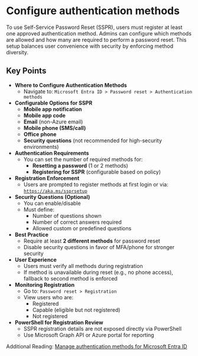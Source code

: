 # Configure authentication methods

To use Self-Service Password Reset (SSPR), users must register at least one approved authentication method. Admins can configure which methods are allowed and how many are required to perform a password reset. This setup balances user convenience with security by enforcing method diversity.

## Key Points

- **Where to Configure Authentication Methods**
  - Navigate to:
    `Microsoft Entra ID > Password reset > Authentication methods`
- **Configurable Options for SSPR**
  - **Mobile app notification**
  - **Mobile app code**
  - **Email** (non-Azure email)
  - **Mobile phone (SMS/call)**
  - **Office phone**
  - **Security questions** (not recommended for high-security environments)
- **Authentication Requirements**
  - You can set the number of required methods for:
    - **Resetting a password** (1 or 2 methods)
    - **Registering for SSPR** (configurable based on policy)
- **Registration Enforcement**
  - Users are prompted to register methods at first login or via: [`https://aka.ms/ssprsetup`](https://aka.ms/ssprsetup)
- **Security Questions (Optional)**
  - You can enable/disable
  - Must define:
    - Number of questions shown
    - Number of correct answers required
    - Allowed custom or predefined questions
- **Best Practice**
  - Require at least **2 different methods** for password reset
  - Disable security questions in favor of MFA/phone for stronger security
- **User Experience**
  - Users must verify all methods during registration
  - If method is unavailable during reset (e.g., no phone access), fallback to second method is enforced
- **Monitoring Registration**
  - Go to:
    `Password reset > Registration`
  - View users who are:
    - Registered
    - Capable (eligible but not registered)
    - Not registered
- **PowerShell for Registration Review**
  - SSPR registration details are not exposed directly via PowerShell
  - Use Microsoft Graph API or Azure portal for reporting

Additional Reading: [Manage authentication methods for Microsoft Entra ID](https://learn.microsoft.com/en-us/entra/identity/authentication/concept-authentication-methods-manage)
